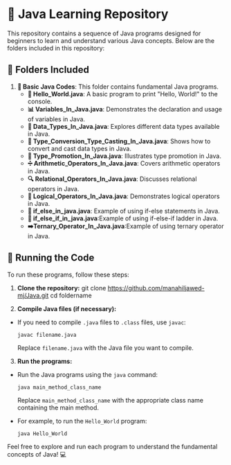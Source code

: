 # 📘 Java Learning Repository

This repository contains a sequence of Java programs designed for beginners to learn and understand various Java concepts. Below are the folders included in this repository:

## 📁 Folders Included

1. **📝 Basic Java Codes**: This folder contains fundamental Java programs.
   - **👋 Hello_World.java**: A basic program to print "Hello, World!" to the console.
   - **📊 Variables_In_Java.java**: Demonstrates the declaration and usage of variables in Java.
   - **🔢 Data_Types_In_Java.java**: Explores different data types available in Java.
   - **🔄 Type_Conversion_Type_Casting_In_Java.java**: Shows how to convert and cast data types in Java.
   - **🚀 Type_Promotion_In_Java.java**: Illustrates type promotion in Java.
   - **➗ Arithmetic_Operators_In_Java.java**: Covers arithmetic operators in Java.
   - **🔍 Relational_Operators_In_Java.java**: Discusses relational operators in Java.
   - **🔗 Logical_Operators_In_Java.java**: Demonstrates logical operators in Java.
   - **🌟 if_else_in_java.java**: Example of using if-else statements in Java.
   - **🔗 if_else_if_in_java.java**:Example of using if-else-if ladder in Java.
   - **➡️Ternary_Operator_In_Java.java**:Example of using ternary operator in Java.


## 🚀 Running the Code

To run these programs, follow these steps:

1. **Clone the repository:**
    git clone https://github.com/manahiljawed-mj/Java.git
    cd foldername

2. **Compile Java files (if necessary):**
- If you need to compile `.java` files to `.class` files, use `javac`:
  ```
  javac filename.java
  ```
  Replace `filename.java` with the Java file you want to compile.

3. **Run the programs:**
- Run the Java programs using the `java` command:
  ```
  java main_method_class_name
  ```
  Replace `main_method_class_name` with the appropriate class name containing the main method.

- For example, to run the `Hello_World` program:
  ```
  java Hello_World
  ```

Feel free to explore and run each program to understand the fundamental concepts of Java! 💻
